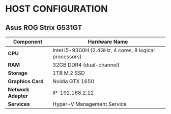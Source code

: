 # HOST CONFIGURATION

## Asus ROG Strix G531GT

| Component           | Hardware Name                                          |
| ------------------- | ------------------------------------------------------ |
| **CPU**             | Intel i5-9300H (2.4GHz, 4 cores, 8 logical processors) |
| **RAM**             | 32GB DDR4 (dual-channel)                               |
| **Storage**         | 1TB M.2 SSD                                            |
| **Graphics Card**   | Nvidia GTX 1650                                        |
| **Network Adapter** | IP: 192.168.2.12                                       |
| **Services**        | Hyper-V Management Service                             |
